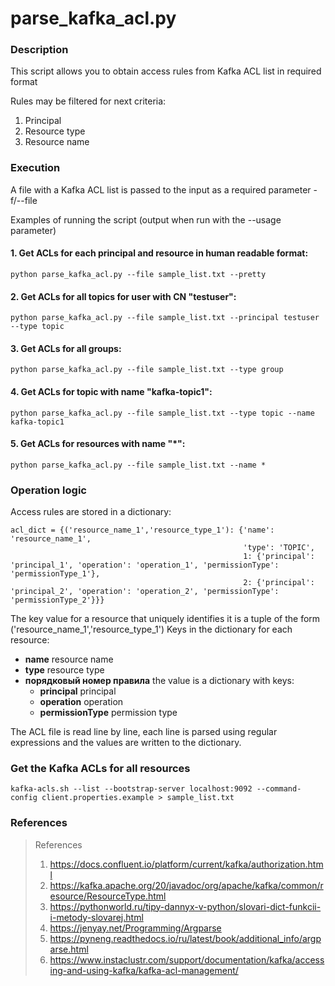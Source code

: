 # parse_kafka_acl.py

### Description

This script allows you to obtain access rules from Kafka ACL list in required format

Rules may be filtered for next criteria:

1. Principal
2. Resource type
3. Resource name

### Execution

A file with a Kafka ACL list is passed to the input as a required parameter -f/--file

Examples of running the script (output when run with the --usage parameter)

#### 1. Get ACLs for each principal and resource in human readable format:

```CLI
python parse_kafka_acl.py --file sample_list.txt --pretty
```

#### 2. Get ACLs for all topics for user with CN "testuser":

```CLI
python parse_kafka_acl.py --file sample_list.txt --principal testuser --type topic
```

#### 3. Get ACLs for all groups:

```CLI
python parse_kafka_acl.py --file sample_list.txt --type group
```

#### 4. Get ACLs for topic with name "kafka-topic1":

```CLI
python parse_kafka_acl.py --file sample_list.txt --type topic --name kafka-topic1
```

#### 5. Get ACLs for resources with name "*":

```CLI
python parse_kafka_acl.py --file sample_list.txt --name *
```

### Operation logic

Access rules are stored in a dictionary:

```Text
acl_dict = {('resource_name_1','resource_type_1'): {'name': 'resource_name_1',
                                                    'type': 'TOPIC',
                                                    1: {'principal': 'principal_1', 'operation': 'operation_1', 'permissionType': 'permissionType_1'},
                                                    2: {'principal': 'principal_2', 'operation': 'operation_2', 'permissionType': 'permissionType_2'}}}
```

The key value for a resource that uniquely identifies it is a tuple of the form ('resource_name_1','resource_type_1')
Keys in the dictionary for each resource:

- **name** resource name
- **type** resource type
- **порядковый номер правила** the value is a dictionary with keys:
  - **principal** principal
  - **operation** operation
  - **permissionType** permission type								
 
The ACL file is read line by line, each line is parsed using regular expressions and the values are written to the dictionary.

###  Get the Kafka ACLs for all resources

```CLI
kafka-acls.sh --list --bootstrap-server localhost:9092 --command-config client.properties.example > sample_list.txt
```

### References

> References
> 1. https://docs.confluent.io/platform/current/kafka/authorization.html
> 2. https://kafka.apache.org/20/javadoc/org/apache/kafka/common/resource/ResourceType.html
> 3. https://pythonworld.ru/tipy-dannyx-v-python/slovari-dict-funkcii-i-metody-slovarej.html
> 4. https://jenyay.net/Programming/Argparse
> 5. https://pyneng.readthedocs.io/ru/latest/book/additional_info/argparse.html
> 6. https://www.instaclustr.com/support/documentation/kafka/accessing-and-using-kafka/kafka-acl-management/
